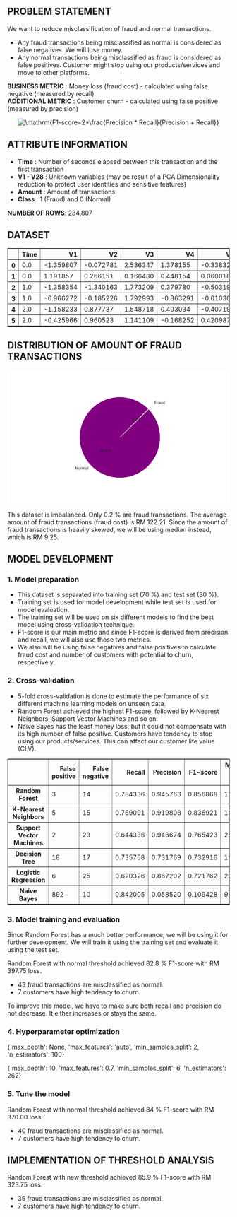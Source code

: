 ## PROBLEM STATEMENT
We want to reduce misclassification of fraud and normal transactions.
  - Any fraud transactions being misclassified as normal is considered as false negatives. We will lose money.
  - Any normal transactions being misclassified as fraud is considered as false positives. Customer might stop using our products/services and move to other platforms.

**BUSINESS METRIC** : Money loss (fraud cost) - calculated using false negative (measured by recall)  
**ADDITIONAL METRIC** : Customer churn - calculated using false positive (measured by precision)  
<p align="center">
  <img src="https://latex.codecogs.com/svg.image?\mathrm{F1-score=2*\frac{Precision&space;*&space;Recall}{Precision&space;&plus;&space;Recall}}" title="\mathrm{F1-score=2*\frac{Precision * Recall}{Precision + Recall}}" />
</p>


## ATTRIBUTE INFORMATION
- **Time** : Number of seconds elapsed between this transaction and the first transaction
- **V1 - V28** : Unknown variables (may be result of a PCA Dimensionality reduction to protect user identities and sensitive features)
- **Amount** : Amount of transactions
- **Class**	: 1 (Fraud) and 0 (Normal) 


**NUMBER OF ROWS**: 284,807

## DATASET
<table border="1" class="dataframe">
  <thead>
    <tr style="text-align: right;">
      <th></th>
      <th>Time</th>
      <th>V1</th>
      <th>V2</th>
      <th>V3</th>
      <th>V4</th>
      <th>V5</th>
      <th>V6</th>
      <th>V7</th>
      <th>V8</th>
      <th>V9</th>
      <th>V10</th>
      <th>V11</th>
      <th>V12</th>
      <th>V13</th>
      <th>V14</th>
      <th>V15</th>
      <th>V16</th>
      <th>V17</th>
      <th>V18</th>
      <th>V19</th>
      <th>V20</th>
      <th>V21</th>
      <th>V22</th>
      <th>V23</th>
      <th>V24</th>
      <th>V25</th>
      <th>V26</th>
      <th>V27</th>
      <th>V28</th>
      <th>Amount</th>
      <th>Class</th>
    </tr>
  </thead>
  <tbody>
    <tr>
      <th>0</th>
      <td>0.0</td>
      <td>-1.359807</td>
      <td>-0.072781</td>
      <td>2.536347</td>
      <td>1.378155</td>
      <td>-0.338321</td>
      <td>0.462388</td>
      <td>0.239599</td>
      <td>0.098698</td>
      <td>0.363787</td>
      <td>0.090794</td>
      <td>-0.551600</td>
      <td>-0.617801</td>
      <td>-0.991390</td>
      <td>-0.311169</td>
      <td>1.468177</td>
      <td>-0.470401</td>
      <td>0.207971</td>
      <td>0.025791</td>
      <td>0.403993</td>
      <td>0.251412</td>
      <td>-0.018307</td>
      <td>0.277838</td>
      <td>-0.110474</td>
      <td>0.066928</td>
      <td>0.128539</td>
      <td>-0.189115</td>
      <td>0.133558</td>
      <td>-0.021053</td>
      <td>149.62</td>
      <td>0</td>
    </tr>
    <tr>
      <th>1</th>
      <td>0.0</td>
      <td>1.191857</td>
      <td>0.266151</td>
      <td>0.166480</td>
      <td>0.448154</td>
      <td>0.060018</td>
      <td>-0.082361</td>
      <td>-0.078803</td>
      <td>0.085102</td>
      <td>-0.255425</td>
      <td>-0.166974</td>
      <td>1.612727</td>
      <td>1.065235</td>
      <td>0.489095</td>
      <td>-0.143772</td>
      <td>0.635558</td>
      <td>0.463917</td>
      <td>-0.114805</td>
      <td>-0.183361</td>
      <td>-0.145783</td>
      <td>-0.069083</td>
      <td>-0.225775</td>
      <td>-0.638672</td>
      <td>0.101288</td>
      <td>-0.339846</td>
      <td>0.167170</td>
      <td>0.125895</td>
      <td>-0.008983</td>
      <td>0.014724</td>
      <td>2.69</td>
      <td>0</td>
    </tr>
    <tr>
      <th>2</th>
      <td>1.0</td>
      <td>-1.358354</td>
      <td>-1.340163</td>
      <td>1.773209</td>
      <td>0.379780</td>
      <td>-0.503198</td>
      <td>1.800499</td>
      <td>0.791461</td>
      <td>0.247676</td>
      <td>-1.514654</td>
      <td>0.207643</td>
      <td>0.624501</td>
      <td>0.066084</td>
      <td>0.717293</td>
      <td>-0.165946</td>
      <td>2.345865</td>
      <td>-2.890083</td>
      <td>1.109969</td>
      <td>-0.121359</td>
      <td>-2.261857</td>
      <td>0.524980</td>
      <td>0.247998</td>
      <td>0.771679</td>
      <td>0.909412</td>
      <td>-0.689281</td>
      <td>-0.327642</td>
      <td>-0.139097</td>
      <td>-0.055353</td>
      <td>-0.059752</td>
      <td>378.66</td>
      <td>0</td>
    </tr>
    <tr>
      <th>3</th>
      <td>1.0</td>
      <td>-0.966272</td>
      <td>-0.185226</td>
      <td>1.792993</td>
      <td>-0.863291</td>
      <td>-0.010309</td>
      <td>1.247203</td>
      <td>0.237609</td>
      <td>0.377436</td>
      <td>-1.387024</td>
      <td>-0.054952</td>
      <td>-0.226487</td>
      <td>0.178228</td>
      <td>0.507757</td>
      <td>-0.287924</td>
      <td>-0.631418</td>
      <td>-1.059647</td>
      <td>-0.684093</td>
      <td>1.965775</td>
      <td>-1.232622</td>
      <td>-0.208038</td>
      <td>-0.108300</td>
      <td>0.005274</td>
      <td>-0.190321</td>
      <td>-1.175575</td>
      <td>0.647376</td>
      <td>-0.221929</td>
      <td>0.062723</td>
      <td>0.061458</td>
      <td>123.50</td>
      <td>0</td>
    </tr>
    <tr>
      <th>4</th>
      <td>2.0</td>
      <td>-1.158233</td>
      <td>0.877737</td>
      <td>1.548718</td>
      <td>0.403034</td>
      <td>-0.407193</td>
      <td>0.095921</td>
      <td>0.592941</td>
      <td>-0.270533</td>
      <td>0.817739</td>
      <td>0.753074</td>
      <td>-0.822843</td>
      <td>0.538196</td>
      <td>1.345852</td>
      <td>-1.119670</td>
      <td>0.175121</td>
      <td>-0.451449</td>
      <td>-0.237033</td>
      <td>-0.038195</td>
      <td>0.803487</td>
      <td>0.408542</td>
      <td>-0.009431</td>
      <td>0.798278</td>
      <td>-0.137458</td>
      <td>0.141267</td>
      <td>-0.206010</td>
      <td>0.502292</td>
      <td>0.219422</td>
      <td>0.215153</td>
      <td>69.99</td>
      <td>0</td>
    </tr>
	<tr>
      <th>5</th>
      <td>2.0</td>
      <td>-0.425966</td>
      <td>0.960523</td>
      <td>1.141109</td>
      <td>-0.168252</td>
      <td>0.420987</td>
      <td>-0.029728</td>
      <td>0.476201</td>
      <td>0.260314</td>
      <td>-0.568671</td>
      <td>-0.371407</td>
      <td>1.341262</td>
      <td>0.359894</td>
      <td>-0.358091</td>
      <td>-0.137134</td>
      <td>0.517617</td>
      <td>0.401726</td>
      <td>-0.058133</td>
      <td>0.068653</td>
      <td>-0.033194</td>
      <td>0.084968</td>
      <td>-0.208254</td>
      <td>-0.559825</td>
      <td>-0.026398</td>
      <td>-0.371427</td>
      <td>-0.232794</td>
      <td>0.105915</td>
      <td>0.253844</td>
      <td>0.081080</td>
      <td>3.67</td>
      <td>0</td>
    </tr>
  </tbody>
</table>
</div>

## DISTRIBUTION OF AMOUNT OF FRAUD TRANSACTIONS
<p align="center">
  <img src="images/image-1.png" />
</p>

This dataset is imbalanced. Only 0.2 % are fraud transactions. The average amount of fraud transactions (fraud cost) is RM 122.21. Since the amount of fraud transactions is heavily skewed, we will be using median instead, which is RM 9.25.

## MODEL DEVELOPMENT
### 1. Model preparation
  - This dataset is separated into training set (70 %) and test set (30 %).
  - Training set is used for model development while test set is used for model evaluation.
  - The training set will be used on six different models to find the best model using cross-validation technique.
  - F1-score is our main metric and since F1-score is derived from precision and recall, we will also use those two metrics.
  - We also will be using false negatives and false positives to calculate fraud cost and number of customers with potential to churn, respectively.  

### 2. Cross-validation
  - 5-fold cross-validation is done to estimate the performance of six different machine learning models on unseen data.
  - Random Forest achieved the highest F1-score, followed by K-Nearest Neighbors, Support Vector Machines and so on.
  - Naive Bayes has the least money loss, but it could not compensate with its high number of false positive. Customers have tendency to stop using our products/services. This can affect our customer life value (CLV).  


<table border="1" class="dataframe">
  <thead>
    <tr style="text-align: right;">
      <th></th>
      <th>False positive</th>
      <th>False negative</th>
      <th>Recall</th>
      <th>Precision</th>
      <th>F1-score</th>
      <th>Money loss (RM)</th>
      <th>Time to compute (seconds)</th>
    </tr>
  </thead>
  <tbody>
    <tr>
      <th>Random Forest</th>
      <td>3</td>
      <td>14</td>
      <td>0.784336</td>
      <td>0.945763</td>
      <td>0.856868</td>
      <td>129.50</td>
      <td>623.8</td>
    </tr>
    <tr>
      <th>K-Nearest Neighbors</th>
      <td>5</td>
      <td>15</td>
      <td>0.769091</td>
      <td>0.919808</td>
      <td>0.836921</td>
      <td>138.75</td>
      <td>2062.5</td>
    </tr>
    <tr>
      <th>Support Vector Machines</th>
      <td>2</td>
      <td>23</td>
      <td>0.644336</td>
      <td>0.946674</td>
      <td>0.765423</td>
      <td>212.75</td>
      <td>1126.9</td>
    </tr>
    <tr>
      <th>Decision Tree</th>
      <td>18</td>
      <td>17</td>
      <td>0.735758</td>
      <td>0.731769</td>
      <td>0.732916</td>
      <td>157.25</td>
      <td>59.7</td>
    </tr>
    <tr>
      <th>Logistic Regression</th>
      <td>6</td>
      <td>25</td>
      <td>0.620326</td>
      <td>0.867202</td>
      <td>0.721762</td>
      <td>231.25</td>
      <td>11.8</td>
    </tr>
    <tr>
      <th>Naive Bayes</th>
      <td>892</td>
      <td>10</td>
      <td>0.842005</td>
      <td>0.058520</td>
      <td>0.109428</td>
      <td>92.50</td>
      <td>2.2</td>
    </tr>
  </tbody>
</table>
</div>

### 3. Model training and evaluation
Since Random Forest has a much better performance, we will be using it for further development. We will train it using the training set and evaluate it using the test set.  

Random Forest with normal threshold achieved 82.8 % F1-score with RM 397.75 loss.
  - 43 fraud transactions are misclassified as normal.
  - 7 customers have high tendency to churn.  

To improve this model, we have to make sure both recall and precision do not decrease. It either increases or stays the same.  

### 4. Hyperparameter optimization
{'max_depth': None,
 'max_features': 'auto',
 'min_samples_split': 2,
 'n_estimators': 100}  

{'max_depth': 10,
 'max_features': 0.7,
 'min_samples_split': 6,
 'n_estimators': 262}

### 5. Tune the model
Random Forest with normal threshold achieved 84 % F1-score with RM 370.00 loss.
  - 40 fraud transactions are misclassified as normal.
  - 7 customers have high tendency to churn.  

## IMPLEMENTATION OF THRESHOLD ANALYSIS
Random Forest with new threshold achieved 85.9 % F1-score with RM 323.75 loss.
  - 35 fraud transactions are misclassified as normal.
  - 7 customers have high tendency to churn.  